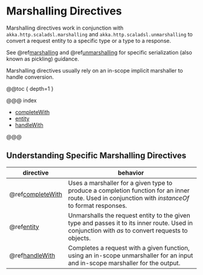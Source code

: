 <a id="marshallingdirectives"></a>
# Marshalling Directives

Marshalling directives work in conjunction with `akka.http.scaladsl.marshalling` and `akka.http.scaladsl.unmarshalling` to convert
a request entity to a specific type or a type to a response.

See @ref[marshalling](../../../common/marshalling.md#http-marshalling-scala) and @ref[unmarshalling](../../../common/unmarshalling.md#http-unmarshalling-scala) for specific
serialization (also known as pickling) guidance.

Marshalling directives usually rely on an in-scope implicit marshaller to handle conversion.  

@@toc { depth=1 }

@@@ index

* [completeWith](completeWith.md)
* [entity](entity.md)
* [handleWith](handleWith.md)

@@@

## Understanding Specific Marshalling Directives

|directive                                        | behavior                                                                                                                                         |
|-------------------------------------------------|--------------------------------------------------------------------------------------------------------------------------------------------------|
|@ref[completeWith](completeWith.md#completewith) | Uses a marshaller for a given type to produce a completion function for an inner route. Used in conjunction with *instanceOf* to format responses.|
|@ref[entity](entity.md#entity)                   | Unmarshalls the request entity to the given type and passes it to its inner route.  Used in conjunction with *as* to convert requests to objects. |
|@ref[handleWith](handleWith.md#handlewith)       | Completes a request with a given function, using an in-scope unmarshaller for an input and in-scope marshaller for the output.                   |